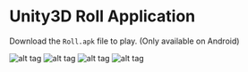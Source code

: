 # Unity3D Roll Application

Download the `Roll.apk` file to play. (Only available on Android)

![alt tag](https://github.com/sghaleb1/Unity/blob/master/SC1.png)
![alt tag](https://github.com/sghaleb1/Unity/blob/master/SC2.png)
![alt tag](https://github.com/sghaleb1/Unity/blob/master/SC4.png)
![alt tag](https://github.com/sghaleb1/Unity/blob/master/FSC1.png)

